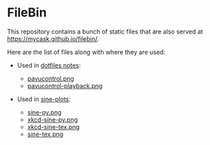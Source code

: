 FileBin
=======
This repository contains a bunch of static files that are also served at
<https://mycask.github.io/filebin/>.

Here are the list of files along with where they are used:

  * Used in [dotfiles notes]:
    - [pavucontrol.png](img/dotfiles-docs/pavucontrol.png)
    - [pavucontrol-playback.png](img/dotfiles-docs/pavucontrol-playback.png)

  * Used in [sine-plots]:
    - [sine-py.png](img/sine-plots/sine-py.png)
    - [xkcd-sine-py.png](img/sine-plots/xkcd-sine-py.png)
    - [xkcd-sine-tex.png](img/sine-plots/xkcd-sine-tex.png)
    - [sine-tex.png](img/sine-plots/sine-tex.png)

[dotfiles notes]: https://github.com/susam/dotfiles/blob/master/docs/debian-wireless-speaker.md
[sine-plots]: https://github.com/susam/lab/tree/master/graphics/sine-plots
